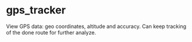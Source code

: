 gps_tracker
===========

View GPS data: geo coordinates, altitude and accuracy. Can keep tracking of the done route for further analyze.